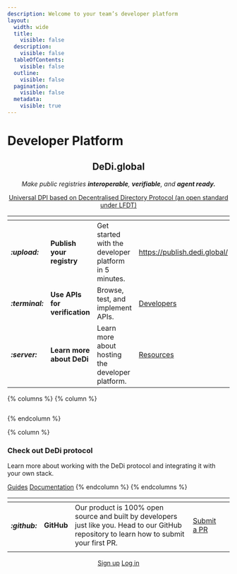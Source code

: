 ```yaml
---
description: Welcome to your team’s developer platform
layout:
  width: wide
  title:
    visible: false
  description:
    visible: false
  tableOfContents:
    visible: false
  outline:
    visible: false
  pagination:
    visible: false
  metadata:
    visible: true
---
```


# Developer Platform

<h2 align="center"><strong>DeDi.global</strong></h2>

<p align="center"><em>Make public registries <strong>interoperable</strong>, <strong>verifiable</strong>, and <strong>agent ready.</strong></em></p>

<p align="center"><a href="https://lf-decentralized-trust-labs.github.io/labs/lfdt/decentralized-directory-dedi.html" class="button primary" data-icon="planet-ringed">Universal DPI based on Decentralised Directory Protocol (an open standard under LFDT)</a></p>

<table data-view="cards"><thead><tr><th></th><th></th><th></th><th data-hidden data-card-target data-type="content-ref"></th><th data-hidden data-card-cover data-type="files"></th></tr></thead><tbody><tr><td><h4><i class="fa-upload">:upload:</i></h4></td><td><strong>Publish your registry</strong></td><td>Get started with the developer platform in 5 minutes.</td><td><a href="https://publish.dedi.global/">https://publish.dedi.global/</a></td><td><a href=".gitbook/assets/no-code.jpg">no-code.jpg</a></td></tr><tr><td><h4><i class="fa-terminal">:terminal:</i></h4></td><td><strong>Use APIs for verification</strong></td><td>Browse, test, and implement APIs.</td><td><a href="https://app.gitbook.com/o/HnOTjXQgcSj3BdyUbFc9/s/QjkBz5d5v0ttiiKqSiHN/">Developers</a></td><td><a href=".gitbook/assets/api-reference.jpg">api-reference.jpg</a></td></tr><tr><td><h4><i class="fa-server">:server:</i></h4></td><td><strong>Learn more about DeDi</strong></td><td>Learn more about hosting the developer platform.</td><td><a href="https://app.gitbook.com/o/HnOTjXQgcSj3BdyUbFc9/s/FATUogq8dp9xGQbI9RSc/">Resources</a></td><td><a href=".gitbook/assets/hosted.jpg">hosted.jpg</a></td></tr></tbody></table>

{% columns %}
{% column %}
<figure><img src="https://gitbookio.github.io/onboarding-template-images/placeholder.png" alt=""><figcaption></figcaption></figure>
{% endcolumn %}

{% column %}


### Check out DeDi protocol&#x20;



Learn more about working with the DeDi protocol and integrating it with your own stack.

<a href="https://template.gitbook.com/space-help-cente" class="button primary" data-icon="book-open">Guides</a> <a href="./" class="button secondary" data-icon="book">Documentation</a>
{% endcolumn %}
{% endcolumns %}

<table data-card-size="large" data-view="cards"><thead><tr><th></th><th></th><th></th><th></th><th data-hidden data-card-cover data-type="files"></th></tr></thead><tbody><tr><td><h4><i class="fa-github">:github:</i></h4></td><td><strong>GitHub</strong></td><td>Our product is 100% open source and built by developers just like you. Head to our GitHub repository to learn how to submit your first PR.</td><td><a href="https://www.gitbook.com/" class="button secondary">Submit a PR</a></td><td></td></tr><tr><td></td><td></td><td></td><td></td><td></td></tr></tbody></table>

<p align="center"><a href="http://app.gitbook.com/join" class="button primary">Sign up</a> <a href="http://app.gitbook.com/join" class="button secondary">Log in</a></p>
